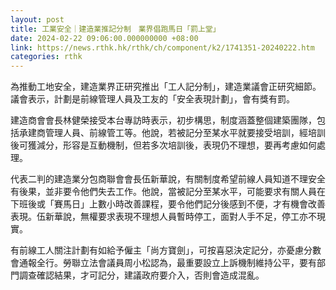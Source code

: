 ```yaml
---
layout: post
title: 工業安全｜建造業推記分制　業界倡跑馬日「罰上堂」
date: 2024-02-22 09:06:00.000000000 +08:00
link: https://news.rthk.hk/rthk/ch/component/k2/1741351-20240222.htm
categories: rthk
---
```


為推動工地安全，建造業界正研究推出「工人記分制」，建造業議會正研究細節。議會表示，計劃是前線管理人員及工友的「安全表現計劃」，會有獎有罰。

建造商會會長林健榮接受本台專訪時表示，初步構思，制度涵蓋整個建築團隊，包括承建商管理人員、前線管工等。他說，若被記分至某水平就要接受培訓，經培訓後可獲減分，形容是互動機制，但若多次培訓後，表現仍不理想，要再考慮如何處理。

代表二判的建造業分包商聯會會長伍新華說，有關制度希望前線人員知道不理安全有後果，並非要令他們失去工作。他說，當被記分至某水平，可能要求有關人員在下班後或「賽馬日」上數小時改善課程，要令他們記分後感到不便，才有機會改善表現。伍新華說，無權要求表現不理想人員暫時停工，面對人手不足，停工亦不現實。

有前線工人關注計劃有如給予僱主「尚方寶劍」，可按喜惡決定記分，亦憂慮分數會通報全行。勞聯立法會議員周小松認為，最重要設立上訴機制維持公平，要有部門調查確認結果，才可記分，建議政府要介入，否則會造成混亂。
